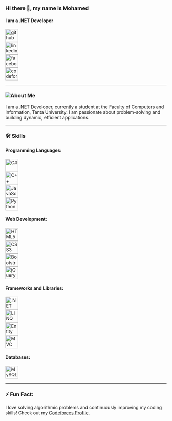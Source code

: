 ### Hi there 👋, my name is Mohamed  
#### I am a .NET Developer  

[<img src='https://img.icons8.com/fluency/48/000000/github.png' alt='github' height='40'>](https://github.com/MOHAMED22SHOSHA)  
[<img src='https://img.icons8.com/color/48/000000/linkedin.png' alt='linkedin' height='40'>](https://www.linkedin.com/in/mohamed-shosha-994803273/)  
[<img src='https://img.icons8.com/color/48/000000/facebook-new.png' alt='facebook' height='40'>](https://www.facebook.com/mo.shosha.7)  
[<img src='https://img.icons8.com/ios/50/000000/codeforces.png' alt='codeforces' height='40'>](https://codeforces.com/profile/Mohamed_Shosha)  

---

### ![About Me](IMAGE_URL)

I am a .NET Developer, currently a student at the Faculty of Computers and Information, Tanta University. I am passionate about problem-solving and building dynamic, efficient applications.

---

### 🛠️ **Skills**

#### Programming Languages:
[<img src='https://img.icons8.com/color/48/000000/c-sharp-logo-2.png' alt='C#' height='40'>](https://docs.microsoft.com/en-us/dotnet/csharp/)  
[<img src='https://img.icons8.com/color/48/000000/c-plus-plus-logo.png' alt='C++' height='40'>](https://isocpp.org/)  
[<img src='https://img.icons8.com/color/48/000000/javascript--v1.png' alt='JavaScript' height='40'>](https://developer.mozilla.org/en-US/docs/Web/JavaScript)  
[<img src='https://img.icons8.com/color/48/000000/python.png' alt='Python' height='40'>](https://www.python.org/)  

#### Web Development:
[<img src='https://img.icons8.com/color/48/000000/html-5--v1.png' alt='HTML5' height='40'>](https://developer.mozilla.org/en-US/docs/Web/HTML)  
[<img src='https://img.icons8.com/color/48/000000/css3.png' alt='CSS3' height='40'>](https://developer.mozilla.org/en-US/docs/Web/CSS)  
[<img src='https://img.icons8.com/color/48/000000/bootstrap.png' alt='Bootstrap' height='40'>](https://getbootstrap.com/)  
[<img src='https://img.icons8.com/ios-filled/50/000000/jquery.png' alt='jQuery' height='40'>](https://jquery.com/)  

#### Frameworks and Libraries:
[<img src='https://img.icons8.com/fluency/48/000000/dot-net.png' alt='.NET' height='40'>](https://dotnet.microsoft.com/)  
[<img src='https://img.icons8.com/fluency/48/000000/linq.png' alt='LINQ' height='40'>](https://docs.microsoft.com/en-us/dotnet/csharp/programming-guide/concepts/linq/)  
[<img src='https://img.icons8.com/fluency/48/000000/entity-framework.png' alt='Entity Framework' height='40'>](https://docs.microsoft.com/en-us/ef/)  
[<img src='https://img.icons8.com/fluency/48/000000/mvc.png' alt='MVC' height='40'>](https://dotnet.microsoft.com/apps/aspnet/mvc)  

#### Databases:
[<img src='https://img.icons8.com/color/48/000000/mysql-logo.png' alt='MySQL' height='40'>](https://www.mysql.com/)  

---

### ⚡ Fun Fact:
I love solving algorithmic problems and continuously improving my coding skills! Check out my [Codeforces Profile](https://codeforces.com/profile/Mohamed_Shosha).

